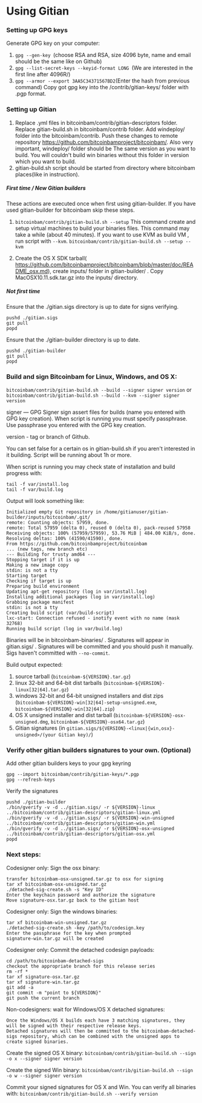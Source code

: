 Using Gitian
====================
### Setting up GPG keys
Generate GPG key on your computer:
1. ```gpg --gen-key ```(choose RSA and RSA, size 4096 byte, name and email should be the same like on Github)
2. ```gpg --list-secret-keys --keyid-format LONG ```(We are interested in the first line after 4096R/)
3. ```gpg --armor --export 3AA5C34371567BD2```(Enter the hash from previous command)
Copy got gpg key into the /contrib/gitian-keys/ folder with .pgp format.
### Setting up Gitian
1. Replace .yml files in bitcoinbam/contrib/gitian-descriptors folder. Replace gitian-build.sh in bitcoinbam/contrib folder. Add windeploy/ folder into the bitcoinbam/contrib. Push these changes to remote repository https://github.com/bitcoinbamproject/bitcoinbam/. Also very important, windeploy/ folder should be The same version as you want to build. You will couldn't build win binaries without this folder in version which you want to build.
2. gitian-build.sh script should be started from directory where bitcoinbam places(like in instruction).
##### First time / New Gitian builders
These actions are executed once when first using gitian-builder. If you have used gitian-builder for bitcoinbam skip these steps.
1. ```bitcoinbam/contrib/gitian-build.sh --setup``` This command create and setup virtual machines to build your binaries files. This command may take a while (about 40 minutes). If you want to use KVM as build VM , run script with ```--kvm```.
    ```bitcoinbam/contrib/gitian-build.sh --setup --kvm```

2. Create the OS X SDK tarball( https://github.com/bitcoinbamproject/bitcoinbam/blob/master/doc/README_osx.md), create inputs/ folder in gitian-builder/ . Copy MacOSX10.11.sdk.tar.gz into the inputs/ directory.
##### Not first time
Ensure that the ./gitian.sigs directory is up to date for signs verifying.

    pushd ./gitian.sigs
    git pull
    popd

Ensure that the ./gitian-builder directory is up to date.

    pushd ./gitian-builder
    git pull
    popd

### Build and sign Bitcoinbam for Linux, Windows, and OS X:

  ```bitcoinbam/contrib/gitian-build.sh --build --signer signer version``` or 
  ```bitcoinbam/contrib/gitian-build.sh --build --kvm --signer signer version```

signer — GPG Signer sign assert files for builds (name you entered with GPG key creation). When script is running you must specify passphrase. Use passphrase you entered with the GPG key creation. 

version - tag or branch of Github.

You can set false for a certain os in gitian-build.sh if you aren't interested in it building.
Script will be running about 1h or more.

When script is running you may check state of installation and build progress with:

    tail -f var/install.log
    tail -f var/build.log
    
Output will look something like:
    
    Initialized empty Git repository in /home/gitianuser/gitian-builder/inputs/bitcoinbam/.git/
    remote: Counting objects: 57959, done.
    remote: Total 57959 (delta 0), reused 0 (delta 0), pack-reused 57958
    Receiving objects: 100% (57959/57959), 53.76 MiB | 484.00 KiB/s, done.
    Resolving deltas: 100% (41590/41590), done.
    From https://github.com/bitcoinbamproject/bitcoinbam
    ... (new tags, new branch etc)
    --- Building for trusty amd64 ---
    Stopping target if it is up
    Making a new image copy
    stdin: is not a tty
    Starting target
    Checking if target is up
    Preparing build environment
    Updating apt-get repository (log in var/install.log)
    Installing additional packages (log in var/install.log)
    Grabbing package manifest
    stdin: is not a tty
    Creating build script (var/build-script)
    lxc-start: Connection refused - inotify event with no name (mask 32768)
    Running build script (log in var/build.log)


Binaries will be in bitcoinbam-binaries/ . Signatures will appear in gitian.sigs/ . Signatures will be committed and you should push it manually. Sigs haven't committed with ```--no-commit```.

Build output expected:

  1. source tarball (`bitcoinbam-${VERSION}.tar.gz`)
  2. linux 32-bit and 64-bit dist tarballs (`bitcoinbam-${VERSION}-linux[32|64].tar.gz`)
  3. windows 32-bit and 64-bit unsigned installers and dist zips (`bitcoinbam-${VERSION}-win[32|64]-setup-unsigned.exe`, `bitcoinbam-${VERSION}-win[32|64].zip`)
  4. OS X unsigned installer and dist tarball (`bitcoinbam-${VERSION}-osx-unsigned.dmg`, `bitcoinbam-${VERSION}-osx64.tar.gz`)
  5. Gitian signatures (in `gitian.sigs/${VERSION}-<linux|{win,osx}-unsigned>/(your Gitian key)/`)

### Verify other gitian builders signatures to your own. (Optional)

Add other gitian builders keys to your gpg keyring

    gpg --import bitcoinbam/contrib/gitian-keys/*.pgp
    gpg --refresh-keys

Verify the signatures

    pushd ./gitian-builder
    ./bin/gverify -v -d ../gitian.sigs/ -r ${VERSION}-linux ../bitcoinbam/contrib/gitian-descriptors/gitian-linux.yml
    ./bin/gverify -v -d ../gitian.sigs/ -r ${VERSION}-win-unsigned ../bitcoinbam/contrib/gitian-descriptors/gitian-win.yml
    ./bin/gverify -v -d ../gitian.sigs/ -r ${VERSION}-osx-unsigned ../bitcoinbam/contrib/gitian-descriptors/gitian-osx.yml
    popd

### Next steps:

Codesigner only: Sign the osx binary:

    transfer bitcoinbam-osx-unsigned.tar.gz to osx for signing
    tar xf bitcoinbam-osx-unsigned.tar.gz
    ./detached-sig-create.sh -s "Key ID"
    Enter the keychain password and authorize the signature
    Move signature-osx.tar.gz back to the gitian host

Codesigner only: Sign the windows binaries:

    tar xf bitcoinbam-win-unsigned.tar.gz
    ./detached-sig-create.sh -key /path/to/codesign.key
    Enter the passphrase for the key when prompted
    signature-win.tar.gz will be created

Codesigner only: Commit the detached codesign payloads:

    cd /path/to/bitcoinbam-detached-sigs
    checkout the appropriate branch for this release series
    rm -rf *
    tar xf signature-osx.tar.gz
    tar xf signature-win.tar.gz
    git add -a
    git commit -m "point to ${VERSION}"
    git push the current branch

Non-codesigners: wait for Windows/OS X detached signatures:

    Once the Windows/OS X builds each have 3 matching signatures, they will be signed with their respective release keys.
    Detached signatures will then be committed to the bitcoinbam-detached-sigs repository, which can be combined with the unsigned apps to create signed binaries.

Create the signed OS X binary:
```bitcoinbam/contrib/gitian-build.sh --sign -o x --signer signer version```

Create the signed Win binary:
```bitcoinbam/contrib/gitian-build.sh --sign -o w --signer signer version```

Commit your signed signatures for OS X and Win.
You can verify all binaries with:
```bitcoinbam/contrib/gitian-build.sh --verify version```